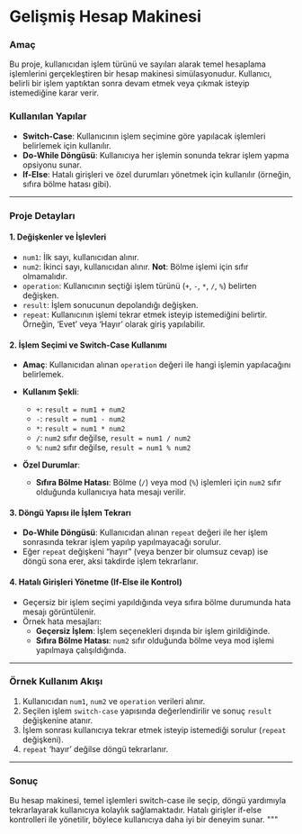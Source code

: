 
# Gelişmiş Hesap Makinesi

### Amaç

Bu proje, kullanıcıdan işlem türünü ve sayıları alarak temel hesaplama işlemlerini gerçekleştiren bir hesap makinesi simülasyonudur. Kullanıcı, belirli bir işlem yaptıktan sonra devam etmek veya çıkmak isteyip istemediğine karar verir.

### Kullanılan Yapılar

- **Switch-Case**: Kullanıcının işlem seçimine göre yapılacak işlemleri belirlemek için kullanılır.
- **Do-While Döngüsü**: Kullanıcıya her işlemin sonunda tekrar işlem yapma opsiyonu sunar.
- **If-Else**: Hatalı girişleri ve özel durumları yönetmek için kullanılır (örneğin, sıfıra bölme hatası gibi).

---

### Proje Detayları

#### 1. Değişkenler ve İşlevleri

- `num1`: İlk sayı, kullanıcıdan alınır.
- `num2`: İkinci sayı, kullanıcıdan alınır. **Not**: Bölme işlemi için sıfır olmamalıdır.
- `operation`: Kullanıcının seçtiği işlem türünü (`+`, `-`, `*`, `/`, `%`) belirten değişken.
- `result`: İşlem sonucunun depolandığı değişken.
- `repeat`: Kullanıcının işlemi tekrar etmek isteyip istemediğini belirtir. Örneğin, ‘Evet’ veya ‘Hayır’ olarak giriş yapılabilir.

#### 2. İşlem Seçimi ve Switch-Case Kullanımı

- **Amaç**: Kullanıcıdan alınan `operation` değeri ile hangi işlemin yapılacağını belirlemek.
- **Kullanım Şekli**:

  - `+`: `result = num1 + num2`
  - `-`: `result = num1 - num2`
  - `*`: `result = num1 * num2`
  - `/`: `num2` sıfır değilse, `result = num1 / num2`
  - `%`: `num2` sıfır değilse, `result = num1 % num2`

- **Özel Durumlar**:
  - **Sıfıra Bölme Hatası**: Bölme (`/`) veya mod (`%`) işlemleri için `num2` sıfır olduğunda kullanıcıya hata mesajı verilir.

#### 3. Döngü Yapısı ile İşlem Tekrarı

- **Do-While Döngüsü**: Kullanıcıdan alınan `repeat` değeri ile her işlem sonrasında tekrar işlem yapılıp yapılmayacağı sorulur.
- Eğer `repeat` değişkeni “hayır” (veya benzer bir olumsuz cevap) ise döngü sona erer, aksi takdirde işlem tekrarlanır.

#### 4. Hatalı Girişleri Yönetme (If-Else ile Kontrol)

- Geçersiz bir işlem seçimi yapıldığında veya sıfıra bölme durumunda hata mesajı görüntülenir.
- Örnek hata mesajları:
  - **Geçersiz İşlem**: İşlem seçenekleri dışında bir işlem girildiğinde.
  - **Sıfıra Bölme Hatası**: `num2` sıfır olduğunda bölme veya mod işlemi yapılmaya çalışıldığında.

---

### Örnek Kullanım Akışı

1. Kullanıcıdan `num1`, `num2` ve `operation` verileri alınır.
2. Seçilen işlem `switch-case` yapısında değerlendirilir ve sonuç `result` değişkenine atanır.
3. İşlem sonrası kullanıcıya tekrar etmek isteyip istemediği sorulur (`repeat` değişkeni).
4. `repeat` ‘hayır’ değilse döngü tekrarlanır.

---

### Sonuç

Bu hesap makinesi, temel işlemleri switch-case ile seçip, döngü yardımıyla tekrarlayarak kullanıcıya kolaylık sağlamaktadır. Hatalı girişler if-else kontrolleri ile yönetilir, böylece kullanıcıya daha iyi bir deneyim sunar.
"""

